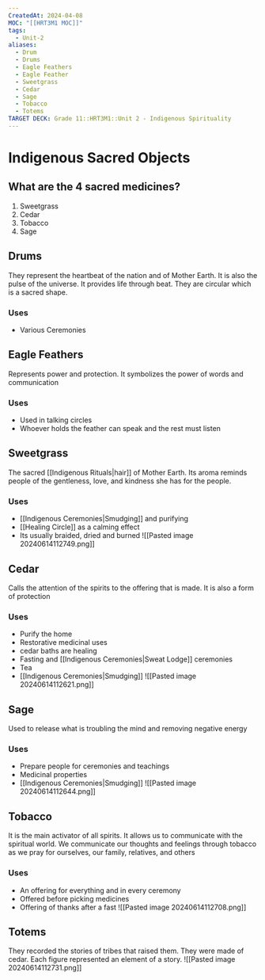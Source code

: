 ```yaml
---
CreatedAt: 2024-04-08
MOC: "[[HRT3M1 MOC]]"
tags:
  - Unit-2
aliases:
  - Drum
  - Drums
  - Eagle Feathers
  - Eagle Feather
  - Sweetgrass
  - Cedar
  - Sage
  - Tobacco
  - Totems
TARGET DECK: Grade 11::HRT3M1::Unit 2 - Indigenous Spirituality
---
```

# Indigenous Sacred Objects

## What are the 4 sacred medicines?
1. Sweetgrass
2. Cedar
3. Tobacco
4. Sage


## Drums
They represent the heartbeat of the nation and of Mother Earth. It is also the pulse of the universe. It provides life through beat. They are circular which is a sacred shape.

### Uses
- Various Ceremonies

## Eagle Feathers
Represents power and protection. It symbolizes the power of words and communication

### Uses
- Used in talking circles
- Whoever holds the feather can speak and the rest must listen

## Sweetgrass
The sacred [[Indigenous Rituals|hair]] of Mother Earth. Its aroma reminds people of the gentleness, love, and kindness she has for the people.
### Uses
- [[Indigenous Ceremonies|Smudging]] and purifying
- [[Healing Circle]] as a calming effect
- Its usually braided, dried and burned
![[Pasted image 20240614112749.png]]


## Cedar
Calls the attention of the spirits to the offering that is made. It is also a form of protection
### Uses
- Purify the home
- Restorative medicinal uses
- cedar baths are healing
- Fasting and [[Indigenous Ceremonies|Sweat Lodge]] ceremonies
- Tea
- [[Indigenous Ceremonies|Smudging]]
![[Pasted image 20240614112621.png]]


## Sage
Used to release what is troubling the mind and removing negative energy
### Uses
- Prepare people for ceremonies and teachings
- Medicinal properties
- [[Indigenous Ceremonies|Smudging]]
![[Pasted image 20240614112644.png]]


## Tobacco
It is the main activator of all spirits. It allows us to communicate with the spiritual world. We communicate our thoughts and feelings through tobacco as we pray for ourselves, our family, relatives, and others
### Uses
- An offering for everything and in every ceremony
- Offered before picking medicines
- Offering of thanks after a fast
![[Pasted image 20240614112708.png]]


## Totems
They recorded the stories of tribes that raised them. They were made of cedar. Each figure represented an element of a story.
![[Pasted image 20240614112731.png]]
